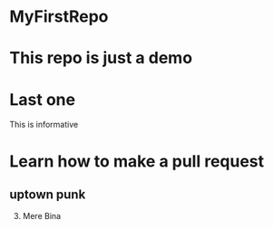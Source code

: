 # MyFirstRepo


# This repo is just a demo
# Last one


This is informative
# Learn how to make a pull request

## uptown punk
3. Mere Bina
